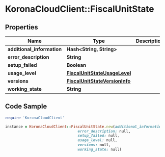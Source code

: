 # KoronaCloudClient::FiscalUnitState

## Properties

Name | Type | Description | Notes
------------ | ------------- | ------------- | -------------
**additional_information** | **Hash&lt;String, String&gt;** |  | [optional] 
**error_description** | **String** |  | [optional] 
**setup_failed** | **Boolean** |  | [optional] 
**usage_level** | [**FiscalUnitStateUsageLevel**](FiscalUnitStateUsageLevel.md) |  | [optional] 
**versions** | [**FiscalUnitStateVersionInfo**](FiscalUnitStateVersionInfo.md) |  | [optional] 
**working_state** | **String** |  | [optional] 

## Code Sample

```ruby
require 'KoronaCloudClient'

instance = KoronaCloudClient::FiscalUnitState.new(additional_information: null,
                                 error_description: null,
                                 setup_failed: null,
                                 usage_level: null,
                                 versions: null,
                                 working_state: null)
```


